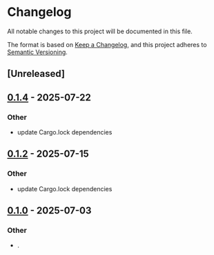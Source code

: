 # Changelog

All notable changes to this project will be documented in this file.

The format is based on [Keep a Changelog](https://keepachangelog.com/en/1.0.0/),
and this project adheres to [Semantic Versioning](https://semver.org/spec/v2.0.0.html).

## [Unreleased]

## [0.1.4](https://github.com/stayhydated/es-fluent/compare/es-fluent-cli-v0.1.3...es-fluent-cli-v0.1.4) - 2025-07-22

### Other

- update Cargo.lock dependencies

## [0.1.2](https://github.com/stayhydated/es-fluent/compare/es-fluent-cli-v0.1.1...es-fluent-cli-v0.1.2) - 2025-07-15

### Other

- update Cargo.lock dependencies

## [0.1.0](https://github.com/stayhydated/es-fluent/releases/tag/es-fluent-cli-v0.1.0) - 2025-07-03

### Other

- .
